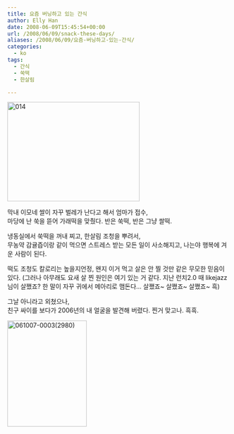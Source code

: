 ```yaml
---
title: 요즘 버닝하고 있는 간식
author: Elly Han
date: 2008-06-09T15:45:54+00:00
url: /2008/06/09/snack-these-days/
aliases: /2008/06/09/요즘-버닝하고-있는-간식/
categories:
  - ko
tags:
  - 간식
  - 쑥떡
  - 한살림

---
```

<IMG title="014" style="border-width:0;" height="225" alt="014" src="https://i0.wp.com/ellyhan.cafe24.com/wp-content/uploads/2008/06/xevzdngkwx.jpg?resize=300%2C225" width="300" border="0" data-recalc-dims="1" /> 

  


막내 이모네 쌀이 자꾸 벌레가 난다고 해서 엄마가 접수,  
마당에 난 쑥을 뜯어 가래떡을 맞췄다. 반은 쑥떡, 반은 그냥 쌀떡.

  


냉동실에서 쑥떡을 꺼내 찌고, 한살림 조청을 뿌려서,  
무농약 감귤즙이랑 같이 먹으면 스트레스 받는 모든 일이 사소해지고, 나는야 행복에 겨운 사람이 된다.

  


떡도 조청도 칼로리는 높을지언정, 왠지 이거 먹고 살은 안 찔 것만 같은 무모한 믿음이 있다. (그러나 아무래도 요새 살 찐 원인은 여기 있는 거 같다. 지난 런치2.0 때 likejazz님이 살쪘죠? 한 말이 자꾸 귀에서 메아리로 맴돈다… 살쪘죠~ 살쪘죠~ 살쪘죠~ 흑) 

  


그날 아니라고 외쳤으나,  
친구 싸이를 보다가 2006년의 내 얼굴을 발견해 버렸다. 찐거 맞고나. 흑흑.

  


<IMG title="061007-0003(2980)" height="240" alt="061007-0003(2980)" src="https://i0.wp.com/ellyhan.cafe24.com/wp-content/uploads/2008/06/xwrawu12qz.jpg?resize=180%2C240" width="180" border="0" data-recalc-dims="1" />